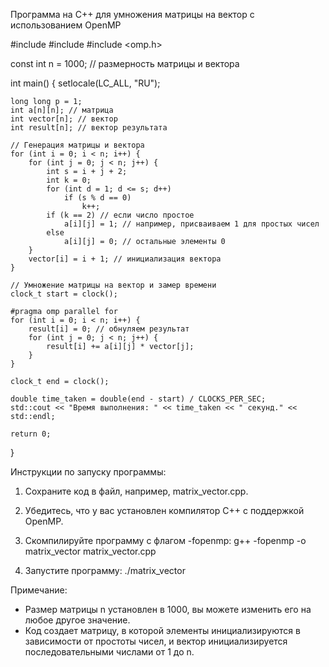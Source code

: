 Программа на C++ для умножения матрицы на вектор с использованием OpenMP

#include <iostream>
#include <ctime>
#include <omp.h>

const int n = 1000; // размерность матрицы и вектора

int main() {
    setlocale(LC_ALL, "RU");

    long long p = 1;
    int a[n][n]; // матрица
    int vector[n]; // вектор
    int result[n]; // вектор результата

    // Генерация матрицы и вектора
    for (int i = 0; i < n; i++) {
        for (int j = 0; j < n; j++) {
            int s = i + j + 2;
            int k = 0;
            for (int d = 1; d <= s; d++)
                if (s % d == 0)
                    k++;
            if (k == 2) // если число простое
                a[i][j] = 1; // например, присваиваем 1 для простых чисел
            else
                a[i][j] = 0; // остальные элементы 0
        }
        vector[i] = i + 1; // инициализация вектора
    }

    // Умножение матрицы на вектор и замер времени
    clock_t start = clock();
    
    #pragma omp parallel for
    for (int i = 0; i < n; i++) {
        result[i] = 0; // обнуляем результат
        for (int j = 0; j < n; j++) {
            result[i] += a[i][j] * vector[j];
        }
    }

    clock_t end = clock();

    double time_taken = double(end - start) / CLOCKS_PER_SEC;
    std::cout << "Время выполнения: " << time_taken << " секунд." << std::endl;

    return 0;
}


Инструкции по запуску программы:
1. Сохраните код в файл, например, matrix_vector.cpp.
2. Убедитесь, что у вас установлен компилятор C++ с поддержкой OpenMP.
3. Скомпилируйте программу с флагом -fopenmp:
      g++ -fopenmp -o matrix_vector matrix_vector.cpp
   
4. Запустите программу:
      ./matrix_vector
   

Примечание: 
- Размер матрицы n установлен в 1000, вы можете изменить его на любое другое значение.
- Код создает матрицу, в которой элементы инициализируются в зависимости от простоты чисел, и вектор инициализируется последовательными числами от 1 до n.